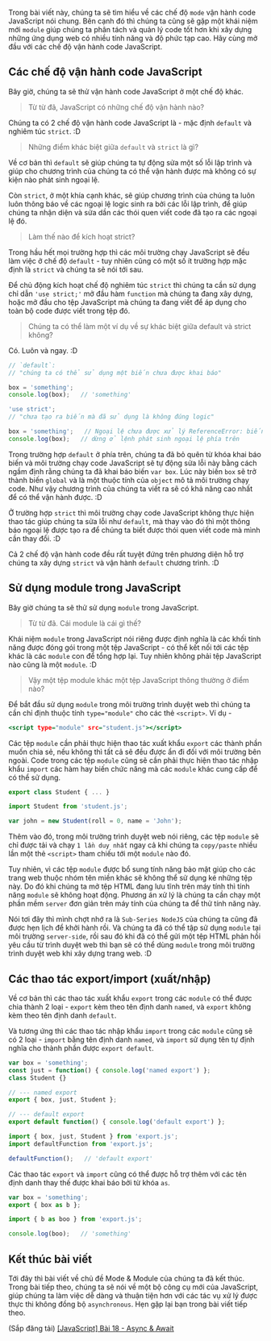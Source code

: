 Trong bài viết này, chúng ta sẽ tìm hiểu về các chế độ `mode` vận hành code JavaScript nói chung. Bên cạnh đó thì chúng ta cũng sẽ gặp một khái niệm mới `module` giúp chúng ta phân tách và quản lý code tốt hơn khi xây dựng những ứng dụng web có nhiều tính năng và độ phức tạp cao. Hãy cùng mở đầu với các chế độ vận hành code JavaScript.

## Các chế độ vận hành code JavaScript

Bây giờ, chúng ta sẽ thử vận hành code JavaScript ở một chế độ khác.

> Từ từ đã, JavaScript có những chế độ vận hành nào?

Chúng ta có 2 chế độ vận hành code JavaScript là - mặc định `default` và nghiêm túc `strict`. :D

> Những điểm khác biệt giữa `default` và `strict` là gì?

Về cơ bản thì `default` sẽ giúp chúng ta tự động sửa một số lỗi lập trình và giúp cho chương trình của chúng ta có thể vận hành được mà không có sự kiện nào phát sinh ngoại lệ.

Còn `strict`, ở một khía cạnh khác, sẽ giúp chương trình của chúng ta luôn luôn thông báo về các ngoại lệ logic sinh ra bởi các lỗi lập trình, để giúp chúng ta nhận diện và sửa dần các thói quen viết code đã tạo ra các ngoại lệ đó.

> Làm thế nào để kích hoạt strict?

Trong hầu hết mọi trường hợp thì các môi trường chạy JavaScript sẽ đều làm việc ở chế độ `default` - tuy nhiên cũng có một số ít trường hợp mặc định là `strict` và chúng ta sẽ nói tới sau.

Để chủ động kích hoạt chế độ nghiêm túc `strict` thì chúng ta cần sử dụng chỉ dẫn `'use strict;'` mở đầu hàm `function` mà chúng ta đang xây dựng, hoặc mở đầu cho tệp JavaScript mà chúng ta đang viết để áp dụng cho toàn bộ code được viết trong tệp đó.

> Chúng ta có thể làm một ví dụ về sự khác biệt giữa default và strict không?

Có. Luôn và ngay. :D

```default.js
// `default`:
// "chúng ta có thể sử dụng một biến chưa được khai báo"

box = 'something';
console.log(box);   // 'something'
```

```strict.js
'use strict';
// "chưa tạo ra biến mà đã sử dụng là không đúng logic"

box = 'something';   // Ngoại lệ chưa được xử lý ReferenceError: biến `box` chưa được định nghĩa
console.log(box);   // dừng ở lệnh phát sinh ngoại lệ phía trên
```

Trong trường hợp `default` ở phía trên, chúng ta đã bỏ quên từ khóa khai báo biến và môi trường chạy code JavaScript sẽ tự động sửa lỗi này bằng cách ngầm định rằng chúng ta đã khai báo biến `var box`. Lúc này biến `box` sẽ trở thành biến `global` và là một thuộc tính của `object` mô tả môi trường chạy code. Như vậy chương trình của chúng ta viết ra sẽ có khả năng cao nhất để có thể vận hành được. :D

Ở trường hợp `strict` thì môi trường chạy code JavaScript không thực hiện thao tác giúp chúng ta sửa lỗi như `default`, mà thay vào đó thì một thông báo ngoại lệ được tạo ra để chúng ta biết được thói quen viết code mà mình cần thay đổi. :D

Cả 2 chế độ vận hành code đều rất tuyệt đứng trên phương diện hỗ trợ chúng ta xây dựng `strict` và vận hành `default` chương trình. :D

## Sử dụng module trong JavaScript

Bây giờ chúng ta sẽ thử sử dụng `module` trong JavaScript.

> Từ từ đã. Cái module là cái gì thế?

Khái niệm `module` trong JavaScript nói riêng được định nghĩa là các khối tính năng được đóng gói trong một tệp JavaScript - có thể kết nối tới các tệp khác là các `module` con để tổng hợp lại. Tuy nhiên không phải tệp JavaScript nào cũng là một `module`. :D

> Vậy một tệp module khác một tệp JavaScript thông thường ở điểm nào?

Để bắt đầu sử dụng `module` trong môi trường trình duyệt web thì chúng ta cần chỉ định thuộc tính `type="module"` cho các thẻ `<script>`. Ví dụ -

```index.html
<script type="module" src="student.js"></script>
```

Các tệp `module` cần phải thực hiện thao tác xuất khẩu `export` các thành phần muốn chia sẻ, nếu không thì tất cả sẽ đều được ẩn đi đối với môi trường bên ngoài. Code trong các tệp `module` cũng sẽ cần phải thực hiện thao tác nhập khẩu `import` các hàm hay biến chức năng mà các `module` khác cung cấp để có thể sử dụng.

```modules/student.js
export class Student { ... }
```

```main.js
import Student from 'student.js';

var john = new Student(roll = 0, name = 'John');
```

Thêm vào đó, trong môi trường trình duyệt web nói riêng, các tệp `module` sẽ chỉ được tải và chạy `1 lần duy nhất` ngay cả khi chúng ta `copy/paste` nhiều lần một thẻ `<script>` tham chiếu tới một `module` nào đó.

Tuy nhiên, vì các tệp `module` được bổ sung tính năng bảo mật giúp cho các trang web thuộc nhóm tên miền khác sẽ không thể sử dụng ké những tệp này. Do đó khi chúng ta mở tệp HTML đang lưu tĩnh trên máy tính thì tính năng `module` sẽ không hoạt động. Phương án xử lý là chúng ta cần chạy một phần mềm `server` đơn giản trên máy tính của chúng ta để thử tính năng này.

Nói tơi đây thì mình chợt nhớ ra là `Sub-Series NodeJS` của chúng ta cũng đã được hẹn lịch để khởi hành rồi. Và chúng ta đã có thể tập sử dụng `module` tại môi trường `server-side`, rồi sau đó khi đã có thể gửi một tệp HTML phản hồi yêu cầu từ trình duyệt web thì bạn sẽ có thể dùng `module` trong môi trường trình duyệt web khi xây dựng trang web. :D

## Các thao tác export/import (xuất/nhập)

Về cơ bản thì các thao tác xuất khẩu `export` trong các `module` có thể được chia thành 2 loại - `export` kèm theo tên định danh `named`, và `export` không kèm theo tên định danh `default`.

Và tương ứng thì các thao tác nhập khẩu `import` trong các `module` cũng sẽ có 2 loại - `import` bằng tên định danh `named`, và `import` sử dụng tên tự định nghĩa cho thành phần được `export default`.

```export.js
var box = 'something';
const just = function() { console.log('named export') };
class Student {}

// --- named export
export { box, just, Student };

// --- default export
export default function() { console.log('default export') };
```

```import.js
import { box, just, Student } from 'export.js';
import defaultFunction from 'export.js';

defaultFunction();   // 'default export'
```

Các thao tác `export` và `import` cũng có thể được hỗ trợ thêm với các tên định danh thay thế được khai báo bởi từ khóa `as`.

```export.js
var box = 'something';
export { box as b };
```

```import.js
import { b as boo } from 'export.js';

console.log(boo);   // 'something'
```

## Kết thúc bài viết

Tới đây thì bài viết về chủ đề Mode & Module của chúng ta đã kết thúc. Trong bài tiếp theo, chúng ta sẽ nói về một bộ công cụ mới của JavaScript, giúp chúng ta làm việc dễ dàng và thuận tiện hơn với các tác vụ xử lý được thực thi không đồng bộ `asynchronous`. Hẹn gặp lại bạn trong bài viết tiếp theo.

(Sắp đăng tải) [[JavaScript] Bài 18 - Async & Await](#)
